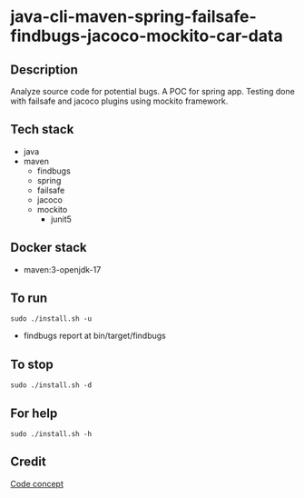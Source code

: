 # java-cli-maven-spring-failsafe-findbugs-jacoco-mockito-car-data

## Description
Analyze source code for potential bugs.
A POC for spring app. Testing done with failsafe
and jacoco plugins using mockito framework.

## Tech stack
- java
- maven
	- findbugs
  - spring
  - failsafe
  - jacoco
  - mockito
    - junit5

## Docker stack
- maven:3-openjdk-17

## To run
`sudo ./install.sh -u`
- findbugs report at bin/target/findbugs

## To stop
`sudo ./install.sh -d`

## For help
`sudo ./install.sh -h`

## Credit
[Code concept](https://github.com/eugenp/tutorials/tree/master/testing-modules/junit-5)
